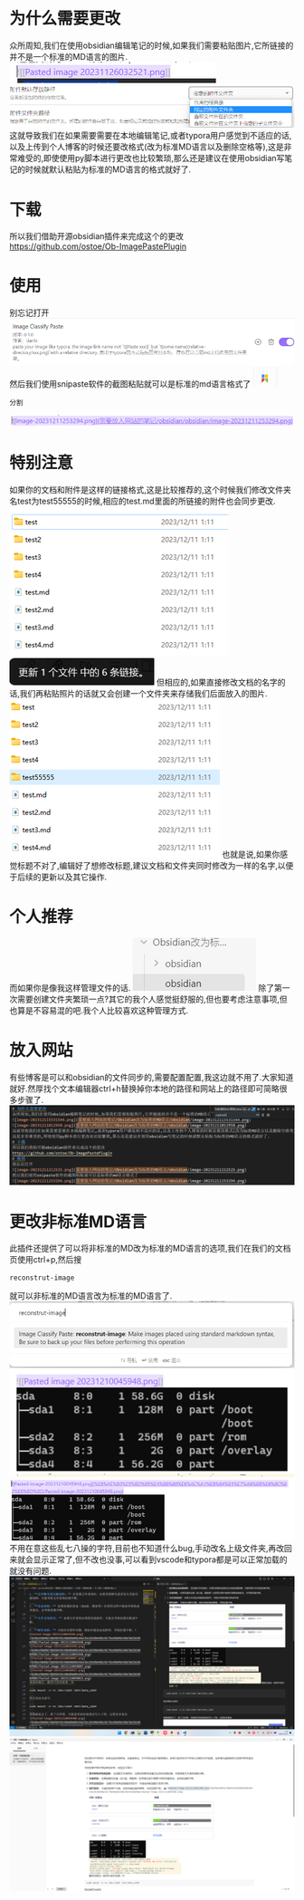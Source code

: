 # 为什么需要更改
众所周知,我们在使用obsidian编辑笔记的时候,如果我们需要粘贴图片,它所链接的并不是一个标准的MD语言的图片.
![image-202312115531544.png](00_sync/00脚本_文本和图片/Obsidian改标准MD语言/Obsidian改标准MD语言/image-202312115531544.png)
![image-20231211012958.png](00_sync/00脚本_文本和图片/Obsidian改标准MD语言/Obsidian改标准MD语言/image-20231211012958.png)
这就导致我们在如果需要需要在本地编辑笔记,或者typora用户感觉到不适应的话,以及上传到个人博客的时候还要改格式(改为标准MD语言以及删除空格等),这是非常难受的,即使使用py脚本进行更改也比较繁琐,那么还是建议在使用obsidian写笔记的时候就默认粘贴为标准的MD语言的格式就好了.
# 下载
所以我们借助开源obsidian插件来完成这个的更改
https://github.com/ostoe/Ob-ImagePastePlugin
# 使用
别忘记打开
![image-20231211212525.png](00_sync/00脚本_文本和图片/Obsidian改标准MD语言/Obsidian改标准MD语言/image-20231211212525.png)
然后我们使用snipaste软件的截图粘贴就可以是标准的md语言格式了
![image-20231211253294.png](00_sync/00脚本_文本和图片/Obsidian改标准MD语言/Obsidian改标准MD语言/image-20231211253294.png)
```
分割
```
![image-20231211726218.png](00_sync/00脚本_文本和图片/Obsidian改标准MD语言/Obsidian改标准MD语言/image-20231211726218.png)
# 特别注意
如果你的文档和附件是这样的链接格式,这是比较推荐的,这个时候我们修改文件夹名test为test55555的时候,相应的test.md里面的所链接的附件也会同步更改.
![image-202312111246331.png](00_sync/00脚本_文本和图片/Obsidian改标准MD语言/Obsidian改标准MD语言/image-202312111246331.png)
![image-20231211165696.png](00_sync/00脚本_文本和图片/Obsidian改标准MD语言/Obsidian改标准MD语言/image-20231211165696.png)
但相应的,如果直接修改文档的名字的话,我们再粘贴照片的话就又会创建一个文件夹来存储我们后面放入的图片.
![image-202312111945473.png](00_sync/00脚本_文本和图片/Obsidian改标准MD语言/Obsidian改标准MD语言/image-202312111945473.png)
也就是说,如果你感觉标题不对了,编辑好了想修改标题,建议文档和文件夹同时修改为一样的名字,以便于后续的更新以及其它操作.
# 个人推荐
而如果你是像我这样管理文件的话.
![image-202312112416273.png](00_sync/00脚本_文本和图片/Obsidian改标准MD语言/Obsidian改标准MD语言/image-202312112416273.png)
除了第一次需要创建文件夹繁琐一点?其它的我个人感觉挺舒服的,但也要考虑注意事项,但也算是不容易混的吧.我个人比较喜欢这种管理方式.
# 放入网站
有些博客是可以和obsidian的文件同步的,需要配置配置,我这边就不用了.大家知道就好.然厚找个文本编辑器ctrl+h替换掉你本地的路径和网站上的路径即可简略很多步骤了.
![image-20231211277321.png](00_sync/00脚本_文本和图片/Obsidian改标准MD语言/Obsidian改标准MD语言/image-20231211277321.png)
# 更改非标准MD语言
此插件还提供了可以将非标准的MD改为标准的MD语言的选项,我们在我们的文档页使用ctrl+p,然后搜
```
reconstrut-image
```
就可以非标准的MD语言改为标准的MD语言了.
![image-202312113026942.png](00_sync/00脚本_文本和图片/Obsidian改标准MD语言/Obsidian改标准MD语言/image-202312113026942.png)
![image-202312113042658.png](00_sync/00脚本_文本和图片/Obsidian改标准MD语言/Obsidian改标准MD语言/image-202312113042658.png)
![image-202312113124862.png](00_sync/00脚本_文本和图片/Obsidian改标准MD语言/Obsidian改标准MD语言/image-202312113124862.png)
不用在意这些乱七八操的字符,目前也不知道什么bug,手动改名上级文件夹,再改回来就会显示正常了,但不改也没事,可以看到vscode和typora都是可以正常加载的就没有问题.
![image-202312113552388.png](00_sync/00脚本_文本和图片/Obsidian改标准MD语言/Obsidian改标准MD语言/image-202312113552388.png)
![image-202312113625803.png](00_sync/00脚本_文本和图片/Obsidian改标准MD语言/Obsidian改标准MD语言/image-202312113625803.png)
